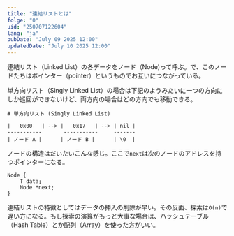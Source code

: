 ```yaml
---
title: "連結リストとは"
folge: "0"
uid: "250707122604"
lang: "ja"
pubDate: "July 09 2025 12:00"
updatedDate: "July 10 2025 12:00"
---
```


連結リスト（Linked List）の各データをノード（Node)って呼ぶ。で、このノードたちはポインター（pointer）というものでお互いにつながっている。

単方向リスト（Singly Linked List）の場合は下記のようみたいに一つの方向にしか巡回ができないけど、両方向の場合はどの方向でも移動できる。
```text
# 単方向リスト (Singly Linked List)

|   0x00   | --> |   0x17   | --> | nil |
-----------       -----------     -------
| ノード A |      | ノード B |      | \0  |
```

ノードの構造はだいたいこんな感じ。ここで`next`は次のノードのアドレスを持つポインターになる。
```text
Node {
    T data;
    Node *next;
}
```

連結リストの特徴としてはデータの挿入の削除が早い。その反面、探索は`O(n)`で遅い方になる。もし探索の演算がもっと大事な場合は、ハッシュテーブル（Hash Table）とか配列（Array）を使った方がいい。